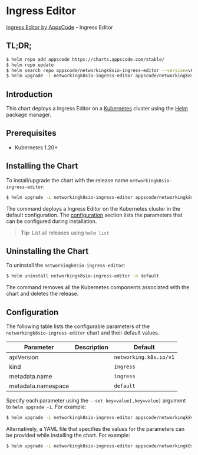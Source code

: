 # Ingress Editor

[Ingress Editor by AppsCode](https://appscode.com) - Ingress Editor

## TL;DR;

```bash
$ helm repo add appscode https://charts.appscode.com/stable/
$ helm repo update
$ helm search repo appscode/networkingk8sio-ingress-editor --version=v0.19.0
$ helm upgrade -i networkingk8sio-ingress-editor appscode/networkingk8sio-ingress-editor -n default --create-namespace --version=v0.19.0
```

## Introduction

This chart deploys a Ingress Editor on a [Kubernetes](http://kubernetes.io) cluster using the [Helm](https://helm.sh) package manager.

## Prerequisites

- Kubernetes 1.20+

## Installing the Chart

To install/upgrade the chart with the release name `networkingk8sio-ingress-editor`:

```bash
$ helm upgrade -i networkingk8sio-ingress-editor appscode/networkingk8sio-ingress-editor -n default --create-namespace --version=v0.19.0
```

The command deploys a Ingress Editor on the Kubernetes cluster in the default configuration. The [configuration](#configuration) section lists the parameters that can be configured during installation.

> **Tip**: List all releases using `helm list`

## Uninstalling the Chart

To uninstall the `networkingk8sio-ingress-editor`:

```bash
$ helm uninstall networkingk8sio-ingress-editor -n default
```

The command removes all the Kubernetes components associated with the chart and deletes the release.

## Configuration

The following table lists the configurable parameters of the `networkingk8sio-ingress-editor` chart and their default values.

|     Parameter      | Description |              Default              |
|--------------------|-------------|-----------------------------------|
| apiVersion         |             | <code>networking.k8s.io/v1</code> |
| kind               |             | <code>Ingress</code>              |
| metadata.name      |             | <code>ingress</code>              |
| metadata.namespace |             | <code>default</code>              |


Specify each parameter using the `--set key=value[,key=value]` argument to `helm upgrade -i`. For example:

```bash
$ helm upgrade -i networkingk8sio-ingress-editor appscode/networkingk8sio-ingress-editor -n default --create-namespace --version=v0.19.0 --set apiVersion=networking.k8s.io/v1
```

Alternatively, a YAML file that specifies the values for the parameters can be provided while
installing the chart. For example:

```bash
$ helm upgrade -i networkingk8sio-ingress-editor appscode/networkingk8sio-ingress-editor -n default --create-namespace --version=v0.19.0 --values values.yaml
```
